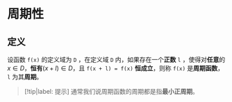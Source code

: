 # 周期性

## 定义

设函数 `f(x)` 的定义域为 `D` ，在定义域 `D` 内，如果存在一个**正数** `l` ，使得对**任意**的$x\in D$，**恒有**$(x + l)\in D$，且 `f(x + l) = f(x)` **恒成立**，则称 `f(x)` 是**周期函数**， `l` 为其**周期**。

> [!tip|label: 提示]
> 通常我们说周期函数的周期都是指**最小正周期**。
